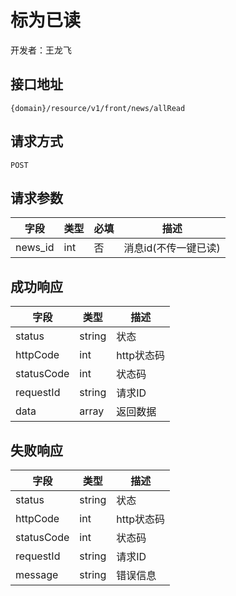 # 标为已读

开发者：王龙飞

## 接口地址

`{domain}/resource/v1/front/news/allRead`

## 请求方式

`POST`

## 请求参数

| 字段 | 类型 | 必填  | 描述 |
| ---- | ---- | ---- | ----- |
| news_id    | int  | 否|消息id(不传一键已读)    |

## 成功响应

| 字段       | 类型    | 描述        |
| ---------- | ------- | ----------- |
| status    | string  | 状态    |
| httpCode     | int  | http状态码    |
| statusCode | int  | 状态码 |
| requestId | string  | 请求ID |
| data  | array  | 返回数据      |

## 失败响应

| 字段       | 类型    | 描述        |
| ---------- | ------- | ----------- |
| status    | string  | 状态    |
| httpCode     | int  | http状态码    |
| statusCode | int  | 状态码 |
| requestId | string  | 请求ID |
| message  | string  | 错误信息      |

```json

```
